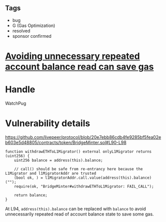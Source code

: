## Tags

- bug
- G (Gas Optimization)
- resolved
- sponsor confirmed

# [Avoiding unnecessary repeated account balance read can save gas](https://github.com/code-423n4/2022-01-livepeer-findings/issues/135) 

# Handle

WatchPug


# Vulnerability details

https://github.com/livepeer/protocol/blob/20e7ebb86cdb4fe9285bf5fea02eb603e5d48805/contracts/token/BridgeMinter.sol#L90-L98

```solidity
function withdrawETHToL1Migrator() external onlyL1Migrator returns (uint256) {
    uint256 balance = address(this).balance;

    // call() should be safe from re-entrancy here because the L1Migrator and l1MigratorAddr are trusted
    (bool ok, ) = l1MigratorAddr.call.value(address(this).balance)("");
    require(ok, "BridgeMinter#withdrawETHToL1Migrator: FAIL_CALL");

    return balance;
}
```

At L94, `address(this).balance` can be replaced with `balance` to avoid unnecessarily repeated read of account balance state to save some gas.



